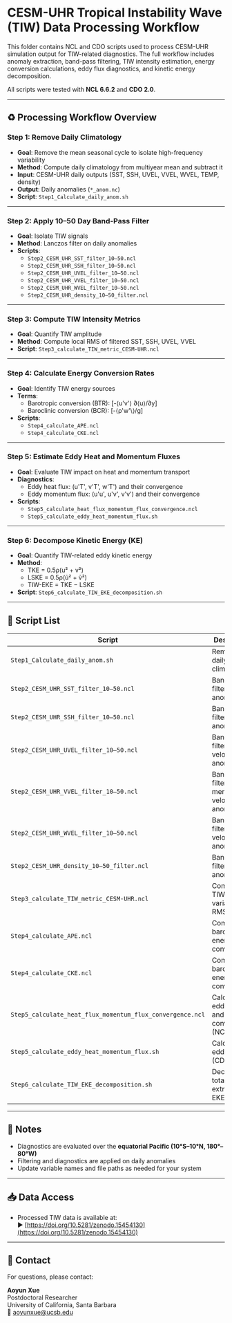 # CESM-UHR Tropical Instability Wave (TIW) Data Processing Workflow

This folder contains NCL and CDO scripts used to process CESM-UHR simulation output for TIW-related diagnostics. The full workflow includes anomaly extraction, band-pass filtering, TIW intensity estimation, energy conversion calculations, eddy flux diagnostics, and kinetic energy decomposition.

All scripts were tested with **NCL 6.6.2** and **CDO 2.0**.

---

## ♻ Processing Workflow Overview

### **Step 1: Remove Daily Climatology**
- **Goal**: Remove the mean seasonal cycle to isolate high-frequency variability
- **Method**: Compute daily climatology from multiyear mean and subtract it
- **Input**: CESM-UHR daily outputs (SST, SSH, UVEL, VVEL, WVEL, TEMP, density)
- **Output**: Daily anomalies (`*_anom.nc`)
- **Script**: `Step1_Calculate_daily_anom.sh`

---

### **Step 2: Apply 10–50 Day Band-Pass Filter**
- **Goal**: Isolate TIW signals
- **Method**: Lanczos filter on daily anomalies
- **Scripts**:
  - `Step2_CESM_UHR_SST_filter_10–50.ncl`
  - `Step2_CESM_UHR_SSH_filter_10–50.ncl`
  - `Step2_CESM_UHR_UVEL_filter_10–50.ncl`
  - `Step2_CESM_UHR_VVEL_filter_10–50.ncl`
  - `Step2_CESM_UHR_WVEL_filter_10–50.ncl`
  - `Step2_CESM_UHR_density_10–50_filter.ncl`

---

### **Step 3: Compute TIW Intensity Metrics**
- **Goal**: Quantify TIW amplitude
- **Method**: Compute local RMS of filtered SST, SSH, UVEL, VVEL
- **Script**: `Step3_calculate_TIW_metric_CESM-UHR.ncl`

---

### **Step 4: Calculate Energy Conversion Rates**
- **Goal**: Identify TIW energy sources
- **Terms**:
  - Barotropic conversion (BTR): \[-⟨u'v'⟩ ∂⟨u⟩/∂y\]
  - Baroclinic conversion (BCR): \[-⟨ρ'w'\⟩/g\]
- **Scripts**:
  - `Step4_calculate_APE.ncl`
  - `Step4_calculate_CKE.ncl`

---

### **Step 5: Estimate Eddy Heat and Momentum Fluxes**
- **Goal**: Evaluate TIW impact on heat and momentum transport
- **Diagnostics**:
  - Eddy heat flux: (u'T', v'T', w'T') and their convergence
  - Eddy momentum flux: (u'u', u'v', v'v') and their convergence
- **Scripts**:
  - `Step5_calculate_heat_flux_momentum_flux_convergence.ncl`
  - `Step5_calculate_eddy_heat_momentum_flux.sh`

---

### **Step 6: Decompose Kinetic Energy (KE)**
- **Goal**: Quantify TIW-related eddy kinetic energy
- **Method**:
  - TKE = 0.5ρ(u² + v²)
  - LSKE = 0.5ρ(ū² + v̄²)
  - TIW-EKE = TKE − LSKE
- **Script**: `Step6_calculate_TIW_EKE_decomposition.sh`

---

## 📂 Script List

| Script | Description |
|--------|-------------|
| `Step1_Calculate_daily_anom.sh` | Remove daily climatology |
| `Step2_CESM_UHR_SST_filter_10–50.ncl` | Band-pass filter SST anomalies |
| `Step2_CESM_UHR_SSH_filter_10–50.ncl` | Band-pass filter SSH anomalies |
| `Step2_CESM_UHR_UVEL_filter_10–50.ncl` | Band-pass filter zonal velocity anomalies |
| `Step2_CESM_UHR_VVEL_filter_10–50.ncl` | Band-pass filter meridional velocity anomalies |
| `Step2_CESM_UHR_WVEL_filter_10–50.ncl` | Band-pass filter vertical velocity anomalies |
| `Step2_CESM_UHR_density_10–50_filter.ncl` | Band-pass filter density anomalies |
| `Step3_calculate_TIW_metric_CESM-UHR.ncl` | Compute TIW variance and RMS metrics |
| `Step4_calculate_APE.ncl` | Compute baroclinic energy conversion |
| `Step4_calculate_CKE.ncl` | Compute barotropic energy conversion |
| `Step5_calculate_heat_flux_momentum_flux_convergence.ncl` | Calculate eddy flux and convergence (NCL) |
| `Step5_calculate_eddy_heat_momentum_flux.sh` | Calculate eddy flux (CDO) |
| `Step6_calculate_TIW_EKE_decomposition.sh` | Decompose total KE to extract TIW-EKE |

---

## 📌 Notes

- Diagnostics are evaluated over the **equatorial Pacific (10°S–10°N, 180°–80°W)**
- Filtering and diagnostics are applied on daily anomalies
- Update variable names and file paths as needed for your system

---

## 📥 Data Access

- Processed TIW data is available at:  
  ▶ [https://doi.org/10.5281/zenodo.15454130](https://doi.org/10.5281/zenodo.15454130)

---

## 📧 Contact

For questions, please contact:

**Aoyun Xue**  
Postdoctoral Researcher  
University of California, Santa Barbara  
📧 aoyunxue@ucsb.edu
